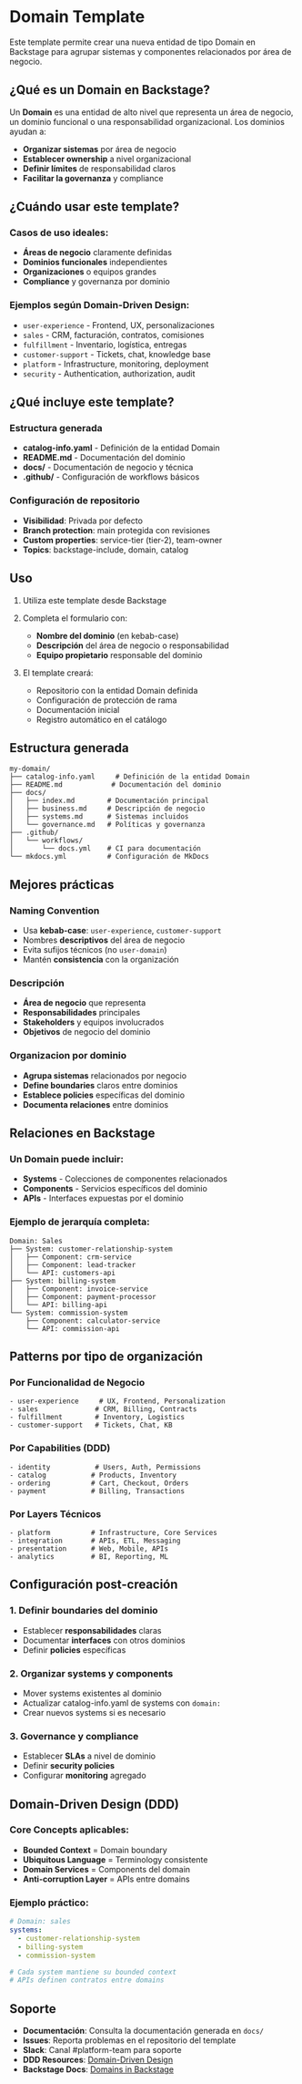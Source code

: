 # Domain Template

Este template permite crear una nueva entidad de tipo Domain en Backstage para agrupar sistemas y componentes relacionados por área de negocio.

## ¿Qué es un Domain en Backstage?

Un **Domain** es una entidad de alto nivel que representa un área de negocio, un dominio funcional o una responsabilidad organizacional. Los dominios ayudan a:

- **Organizar sistemas** por área de negocio
- **Establecer ownership** a nivel organizacional
- **Definir límites** de responsabilidad claros
- **Facilitar la governanza** y compliance

## ¿Cuándo usar este template?

### Casos de uso ideales:
- **Áreas de negocio** claramente definidas
- **Dominios funcionales** independientes
- **Organizaciones** o equipos grandes
- **Compliance** y governanza por dominio

### Ejemplos según Domain-Driven Design:
- `user-experience` - Frontend, UX, personalizaciones
- `sales` - CRM, facturación, contratos, comisiones  
- `fulfillment` - Inventario, logística, entregas
- `customer-support` - Tickets, chat, knowledge base
- `platform` - Infrastructure, monitoring, deployment
- `security` - Authentication, authorization, audit

## ¿Qué incluye este template?

### Estructura generada
- **catalog-info.yaml** - Definición de la entidad Domain
- **README.md** - Documentación del dominio
- **docs/** - Documentación de negocio y técnica
- **.github/** - Configuración de workflows básicos

### Configuración de repositorio
- **Visibilidad**: Privada por defecto
- **Branch protection**: main protegida con revisiones  
- **Custom properties**: service-tier (tier-2), team-owner
- **Topics**: backstage-include, domain, catalog

## Uso

1. Utiliza este template desde Backstage
2. Completa el formulario con:
   - **Nombre del dominio** (en kebab-case)
   - **Descripción** del área de negocio o responsabilidad
   - **Equipo propietario** responsable del dominio

3. El template creará:
   - Repositorio con la entidad Domain definida
   - Configuración de protección de rama
   - Documentación inicial
   - Registro automático en el catálogo

## Estructura generada

```
my-domain/
├── catalog-info.yaml     # Definición de la entidad Domain
├── README.md            # Documentación del dominio
├── docs/
│   ├── index.md        # Documentación principal
│   ├── business.md     # Descripción de negocio
│   ├── systems.md      # Sistemas incluidos
│   └── governance.md   # Políticas y governanza
├── .github/
│   └── workflows/
│       └── docs.yml    # CI para documentación
└── mkdocs.yml          # Configuración de MkDocs
```

## Mejores prácticas

### Naming Convention
- Usa **kebab-case**: `user-experience`, `customer-support`
- Nombres **descriptivos** del área de negocio
- Evita sufijos técnicos (no `user-domain`)
- Mantén **consistencia** con la organización

### Descripción
- **Área de negocio** que representa
- **Responsabilidades** principales
- **Stakeholders** y equipos involucrados
- **Objetivos** de negocio del dominio

### Organizacion por dominio
- **Agrupa sistemas** relacionados por negocio
- **Define boundaries** claros entre dominios
- **Establece policies** específicas del dominio
- **Documenta relaciones** entre dominios

## Relaciones en Backstage

### Un Domain puede incluir:
- **Systems** - Colecciones de componentes relacionados
- **Components** - Servicios específicos del dominio
- **APIs** - Interfaces expuestas por el dominio

### Ejemplo de jerarquía completa:
```
Domain: Sales
├── System: customer-relationship-system
│   ├── Component: crm-service
│   ├── Component: lead-tracker
│   └── API: customers-api
├── System: billing-system
│   ├── Component: invoice-service
│   ├── Component: payment-processor
│   └── API: billing-api
└── System: commission-system
    ├── Component: calculator-service
    └── API: commission-api
```

## Patterns por tipo de organización

### Por Funcionalidad de Negocio
```
- user-experience     # UX, Frontend, Personalization
- sales              # CRM, Billing, Contracts
- fulfillment        # Inventory, Logistics
- customer-support   # Tickets, Chat, KB
```

### Por Capabilities (DDD)
```
- identity           # Users, Auth, Permissions  
- catalog           # Products, Inventory
- ordering          # Cart, Checkout, Orders
- payment           # Billing, Transactions
```

### Por Layers Técnicos
```
- platform          # Infrastructure, Core Services
- integration       # APIs, ETL, Messaging
- presentation      # Web, Mobile, APIs
- analytics         # BI, Reporting, ML
```

## Configuración post-creación

### 1. Definir boundaries del dominio
- Establecer **responsabilidades** claras
- Documentar **interfaces** con otros dominios
- Definir **policies** específicas

### 2. Organizar systems y components
- Mover systems existentes al dominio
- Actualizar catalog-info.yaml de systems con `domain:`
- Crear nuevos systems si es necesario

### 3. Governance y compliance
- Establecer **SLAs** a nivel de dominio
- Definir **security policies**
- Configurar **monitoring** agregado

## Domain-Driven Design (DDD)

### Core Concepts aplicables:
- **Bounded Context** = Domain boundary
- **Ubiquitous Language** = Terminology consistente
- **Domain Services** = Components del domain
- **Anti-corruption Layer** = APIs entre domains

### Ejemplo práctico:
```yaml
# Domain: sales
systems:
  - customer-relationship-system
  - billing-system
  - commission-system

# Cada system mantiene su bounded context
# APIs definen contratos entre domains
```

## Soporte

- **Documentación**: Consulta la documentación generada en `docs/`
- **Issues**: Reporta problemas en el repositorio del template  
- **Slack**: Canal #platform-team para soporte
- **DDD Resources**: [Domain-Driven Design](https://martinfowler.com/bliki/DomainDrivenDesign.html)
- **Backstage Docs**: [Domains in Backstage](https://backstage.io/docs/features/software-catalog/system-model)
